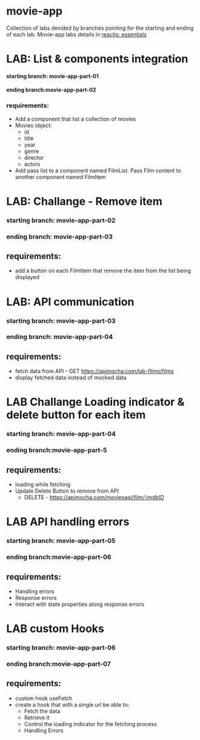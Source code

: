 # movie-app
Collection of labs devided by branches pointing for the starting and ending of each lab.
Movie-app labs details in [reactjs: essentials](https://github.com/reactjs-essentials/training-content)

# LAB: List & components integration
#### starting branch: movie-app-part-01
#### ending branch:movie-app-part-02
### requirements:
- Add a component that list a collection of movies
- Movies object:
  - id
  - title
  - year
  - genre
  - director
  - actors
- Add pass list to a component named FilmList. Pass Film content to another component named FilmItem
 
# LAB: Challange - Remove item
### starting branch: movie-app-part-02
### ending branch: movie-app-part-03
## requirements:
- add a button on each FilmItem that remove the item from the list being displayed

#  LAB: API communication
### starting branch: movie-app-part-03
### ending branch: movie-app-part-04
## requirements:
- fetch data from API - GET https://apimocha.com/lab-films/films
- display fetched data instead of mocked data

# LAB Challange Loading indicator & delete button for each item
### starting branch: movie-app-part-04
### ending branch:movie-app-part-5
## requirements:
- loading while fetching
- Update Delete Button to remove from API
  - DELETE - https://apimocha.com/moviesapi/film/:imdbID

# LAB API handling errors
### starting branch: movie-app-part-05
### ending branch:movie-app-part-06
## requirements:
- Handling errors
- Response errors
- Interact with state properties along response errors

# LAB custom Hooks
### starting branch: movie-app-part-06
### ending branch:movie-app-part-07
## requirements:
- custom hook useFetch
- create a hook that with a single url be able to:
    - Fetch the data
    - Retrieve it
    - Control the loading indicator for the fetching process
    - Handling Errors
 
